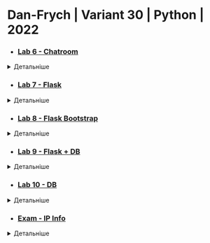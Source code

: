 # Dan-Frych | Variant 30 | Python | 2022


* ### [Lab 6 - Chatroom](Resources/Lab6.png)
<details><summary>Детальніше</summary>
<p>

    Створити чат-застосунок з фільтрацією певних слів, зазначених в текстовому файлі на стороні серверу. Сервер повинен підтримувати одночасно 10 з’єднань


### Результат:

![Lab 6](Resources/Lab6.png)

</p>
</details>

* ### [Lab 7 - Flask](Resources/Lab7.png)
<details><summary>Детальніше</summary>
<p>

   Створити застосунок з використанням мікрофреймворку Flask, який буде містити два роути:
    1.	Кореневий роут ('/') в якому буде виводитися час на момент запиту
    2.	Роут ('/<cityname>') в якому буде виводитися часовий пояс міста.



### Результат:

![Lab 7(1)](Resources/Lab7(1).png)

![Lab 7(2)](Resources/Lab7(2).png)
</p>
</details>

* ### [Lab 8 - Flask Bootstrap](Resources/Lab8.png)
<details><summary>Детальніше</summary>
<p>

    Створіть веб-застосунок з використанням Flask та Flask-Bootstrap, який буде мати декілька сторінок та одну веб-форму. Головна сторінка повинна містити посилання на інші сторінки та веб-форму застосунку, а також виводити ваше прізвище, ім'я та номер групи. Вміст інших сторінок та веб-форми має бути в залежності від варіанту. Варіанти розподілені за списком вашої групи.

    app.route('/Currency') - сторінка має містити таблицю з курсом валют на теперішній день. API для курсу валют - https://bank.gov.ua/NBUStatService/v1/statdirectory/exchange?json
    @app.route('/Currency/<Date>') - сторінка має містити таблицю з курсом валют на певний день. API для курсу валют - https://bank.gov.ua/NBUStatService/v1/statdirectory/exchange?json
    @app.route('/Registraion') - веб-форма реєстрації користувачів. Має містити поля "First Name", "Second Name", "Age", "Country", "City" та кнопки "Save", "Cancel". Натискання кнопки "Save" зберігає дані користувача на диск в текстовий файл, ім'я якого має складатися з прізвища та імені.


### Результат:

![Lab 8](Resources/Lab8(1).png)
![Lab 8](Resources/Lab8(2).png)
![Lab 8](Resources/Lab8(3).png)
![Lab 8](Resources/Lab8(4).png)
![Lab 8](Resources/Lab8(5).png)

</p>
</details>

* ### [Lab 9 - Flask + DB](Resources/Lab9.png)
<details><summary>Детальніше</summary>
<p>
    
### Завдання:
    

    1. Створіть порожню mysql базу даних (локально або на віддаленому сервері)
    2. Використовуючи phpmyadmin, створіть декілька таблиць, які мають обов'язково містити поля, які наведені по варіантам.
    3. Експортуйте базу даних в .SQL файл та завантажте його сюди, як результат виконання вашого завдання.

    2. База даних сервісу моніторингу серверів

    Обов’язковими є поля, які відповідають за:

    Ім’я серверу
    Час сповіщення
    Тип сповіщення
    Email-адреса для відправлення сповіщень
    Група серверів
    Тип групи серверів
    Місцеположення серверу


### Результат:

![Lab 9](Resources/Lab9.png)

</p>
</details>



* ### [Lab 10 - DB](Resources/Lab5.png)

<details><summary>Детальніше</summary>
<p>
    
### Завдання:
    1. Базуючись на попередній роботі - створіть класи зі структурою, аналогічною вашій базі даних
    2. Наповніть даними вашу базу, використовуючи методи інструментарію SQLAlchemy
    3. Варіанти завдань залишаються такими ж як і в попередній роботі.
    4. Для отримання оцінки за дану роботу вам достатньо надіслати в якості відповіді на це завдання файл models.py або аналогічний, який буде містити модель даних вашого застосунку.

Обов’язковими є поля, які відповідають за:

* Ім’я серверу
* Час сповіщення
* Тип сповіщення
* Email-адреса для відправлення сповіщень
* Група серверів
* Тип групи серверів
* Місцеположення серверу


### Результат:

![Lab 10](Resources/Lab10.png)

</p>
</details>

* ### [Exam - IP Info](Resources/Exam.png)

<details><summary>Детальніше</summary>
<p>
    
### Завдання:
   За допомогою сервісу створіть односторінковий flask застосунок, який виводить геолокацію та IP адресу клієнта.
   Для отримання ip адреси клієнта використовуйте метод request.remote_addr


### Результат:

http://pulsito.pythonanywhere.com/    
    
![exam](Resources/Exam.png)

</p>
</details>

